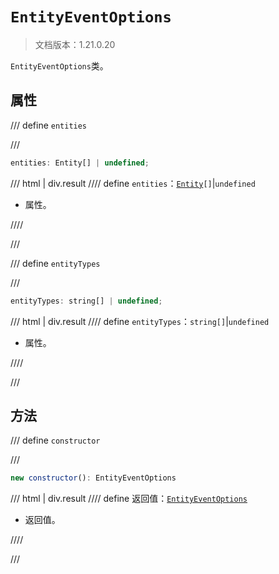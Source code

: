 # `EntityEventOptions`

> 文档版本：1.21.0.20

`EntityEventOptions`类。

## 属性

/// define
`entities`


///

```js
entities: Entity[] | undefined;
```

/// html | div.result
//// define
`entities`：<code><a href="../entity/">Entity</a>[]</code>|`undefined`

- 属性。


////

///


/// define
`entityTypes`


///

```js
entityTypes: string[] | undefined;
```

/// html | div.result
//// define
`entityTypes`：`string[]`|`undefined`

- 属性。


////

///


## 方法

/// define
`constructor`


///

```js
new constructor(): EntityEventOptions
```

/// html | div.result
//// define
返回值：[`EntityEventOptions`](./entityeventoptions.md)

- 返回值。


////

///

